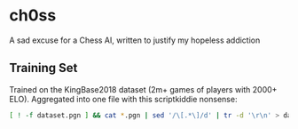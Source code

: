 # ch0ss

A sad excuse for a Chess AI, written to justify my hopeless addiction

## Training Set

Trained on the KingBase2018 dataset (2m+ games of players with 2000+ ELO). Aggregated into one file with this scriptkiddie nonsense:

```bash
[ ! -f dataset.pgn ] && cat *.pgn | sed '/\[.*\]/d' | tr -d '\r\n' > dataset.pgn || echo dont be greedy
```
